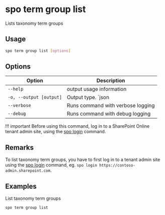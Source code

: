 # spo term group list

Lists taxonomy term groups

## Usage

```sh
spo term group list [options]
```

## Options

Option|Description
------|-----------
`--help`|output usage information
`-o, --output [output]`|Output type. `json|text`. Default `text`
`--verbose`|Runs command with verbose logging
`--debug`|Runs command with debug logging

!!! important
    Before using this command, log in to a SharePoint Online tenant admin site, using the [spo login](../login.md) command.

## Remarks

To list taxonomy term groups, you have to first log in to a tenant admin site using the [spo login](../login.md) command, eg. `spo login https://contoso-admin.sharepoint.com`.

## Examples

List taxonomy term groups

```sh
spo term group list
```